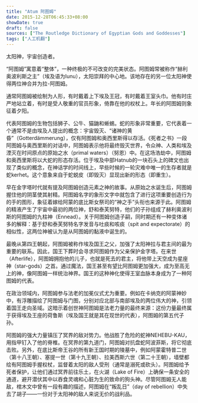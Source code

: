 ```yaml
---
title: "Atum 阿图姆"
date: 2015-12-28T06:45:33+08:00
showDate: true
draft: false
sources: ["The Routledge Dictionary of Egyptian Gods and Goddesses"]
tags: ["人工机翻"]
---
```


太阳神，宇宙创造者。

“阿图姆”寓意着“整体”，一种终极的不可改变的完美状态。阿图姆常被称作“赫利奥波利斯之主”（埃及语为Iunu），太阳崇拜的中心地。该地存在的另一位太阳神使得两位神合并为拉-阿图姆。

通常阿图姆被绘制为人形，有时戴着上下埃及王冠，有时戴着王室头巾。他有时庄严地站立着，有时是受人敬重的官员形象，倚靠在他的权杖上。年长的阿图姆则象征着夕阳。

代表阿图姆的生物包括狮子、公牛、猫鼬和蜥蜴。蛇的形象非常重要，它代表着一个通常不是由埃及人提出的概念：宇宙毁灭、“诸神的黄昏”（Gotterdämmerung），仅有阿图姆和奥西里斯得以存活。《死者之书》一段阿图姆与奥西里斯的对话中，阿图姆表示他将最终毁灭世界，令众神、人类和埃及湮灭在时间原点的原始之水（primal waters）（努恩）中。在这场浩劫中，阿图姆和奥西里斯将以大蛇的形态存活。位于埃及中部Hatnub的一块石头上的碑文也出现了类似的概念，在神话学的时间线上，早些时候的一轮灾难中唯一的生存者就是蛇kerhet。这个意象来自于蛇蜕皮（即毁灭）显现出新的形态（即重生）。

早在金字塔时代就有提及阿图姆创造元素之神的故事。从原始之水诞生后，阿图姆握住他的阴茎使其射精。阿图姆名字的象形文字中就包含了进行这项重要创造行为的手的图形，象征着嫁给阿蒙的底比斯女祭司的“神之手”头衔也来源于此。阿图姆的精液产生了宇宙中最初的两位神，舒和泰芙努特，他们的子孙组成了赫利奥波利斯的阿图姆的九柱神（Ennead）。关于阿图姆创造子嗣，同时期还有一种变体诸多的解释：基于舒和泰芙努特名字发音与吐痰和咳痰（spit and expectorate）的相似性，这两位神被认为是从阿图姆的黏液中诞生的。

最晚从第四王朝起，阿图姆被称作埃及国王之父，加强了太阳神拉与君主间的最为重要的联系。因此，国王下葬时会寻求阿图姆作为父亲保护金字塔。在来世（Afterlife），阿图姆拥抱他的儿子，也就是死去的君主，将他带上天空成为星座神（star-gods）之首。通过魔法，国王甚至有望比阿图姆更加强大，成为至高无上的神，像阿图姆一样统治神界。国王的这种神化使得王室血脉本身成为了一种阿图姆的代表。

在政治领域内，阿图姆参与法老的加冕仪式尤为重要。例如在卡纳克的阿蒙神妙中，有浮雕描绘了阿图姆与门图，分别对应北部与南部埃及的两位伟大的神，引领着国王走向圣域。这暗示着创世神阿图姆是法老力量的最终来源：这份力量最终属于获得埃及王座的荷鲁斯（埃及国王就是其在现世的代表），阿图姆的第五代子孙。

阿图姆的强大力量镇压了冥界的敌对势力。他战胜了危险的蛇神NEHEBU-KAU，用指甲钉入了他的脊椎。在冥界的第九道门，阿图姆对抗盘蛇阿波菲斯，将它彻底击败。另外，在底比斯帝王谷的所有新王国时期的陵墓中，例如阿蒙霍特普二世（第十八王朝）、塞提一世（第十九王朝）、拉美西斯六世（第二十王朝），墙壁都绘有阿图姆手握权杖，监督着太阳的敌人受刑（通常是溺死或砍头）。阿图姆给予死者保护，让他们通过冥界前往乐土，在火湖（Lake of Fire）上确保一条安全的通道，避开潜伏其中以吞食灵魂和心脏为生的致命的狗头神。尽管阿图姆无人能敌，棺木文中曾有一段有趣的描述，阿图姆在“叛乱日”（day of rebellion）中失去了胡子——一份对于太阳神的敌人来说无价的战利品。